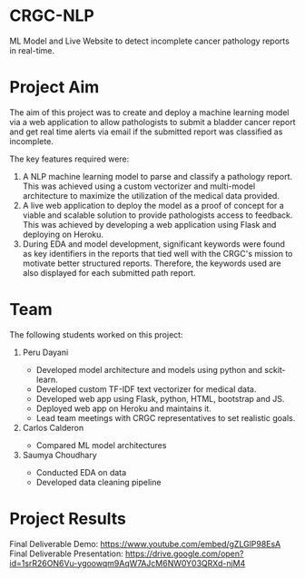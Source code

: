 # CRGC-NLP
ML Model and Live Website to detect incomplete cancer pathology reports in real-time.

# Project Aim

The aim of this project was to create and deploy a machine learning model via a web application to allow pathologists to submit a bladder cancer report and get real time alerts via email if the submitted report was classified as incomplete. 

The key features required were:
<ol class= "lead">
  <li> A NLP machine learning model to parse and classify a pathology report. This was achieved using a custom vectorizer and multi-model architecture to maximize the utilization of the medical data provided.</li>
  <li> A live web application to deploy the model as a proof of concept for a viable and scalable solution to provide pathologists access to feedback. This was achieved by developing a web application using Flask and deploying on Heroku.</li>
  <li> During EDA and model development, significant keywords were found as key identifiers in the reports that tied well with the CRGC's mission to motivate better structured reports. Therefore, the keywords used are also displayed for each submitted path report.</li>
</ol>

# Team

The following students worked on this project:
<ol class= "lead">
  <li> Peru Dayani</li>
      <ul>
        <li> Developed model architecture and models using python and sckit-learn.
        <li> Developed custom TF-IDF text vectorizer for medical data. 
        <li> Developed web app using Flask, python, HTML, bootstrap and JS.
        <li> Deployed web app on Heroku and maintains it.
        <li> Lead team meetings with CRGC representatives to set realistic goals.
      </ul>
  <li> Carlos Calderon</li>
        <ul>
          <li> Compared ML model architectures 
        </ul>       
  <li> Saumya Choudhary</li>
        <ul>
          <li> Conducted EDA on data
          <li> Developed data cleaning pipeline
        </ul>  
</ol>

# Project Results

Final Deliverable Demo: https://www.youtube.com/embed/gZLGlP98EsA
<br>
Final Deliverable Presentation: https://drive.google.com/open?id=1srR26ON6Vu-ygoowqm9AqW7AJcM6NW0Y03QRXd-njM4

